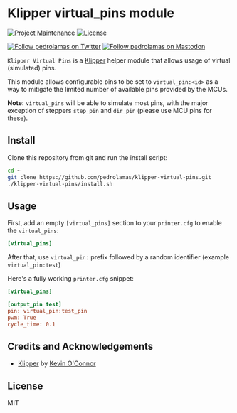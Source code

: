 # Klipper virtual_pins module

[![Project Maintenance](https://img.shields.io/maintenance/yes/2023.svg)](https://github.com/pedrolamas/klipper-virtual-pins 'GitHub Repository')
[![License](https://img.shields.io/github/license/pedrolamas/klipper-virtual-pins.svg)](https://github.com/pedrolamas/klipper-virtual-pins/blob/master/LICENSE 'License')

[![Follow pedrolamas on Twitter](https://img.shields.io/twitter/follow/pedrolamas?label=Follow%20@pedrolamas%20on%20Twitter&style=social)](https://twitter.com/pedrolamas)
[![Follow pedrolamas on Mastodon](https://img.shields.io/mastodon/follow/109365776481898704?label=Follow%20@pedrolamas%20on%20Mastodon&domain=https%3A%2F%2Fhachyderm.io&style=social)](https://hachyderm.io/@pedrolamas)

`Klipper Virtual Pins` is a [Klipper](https://github.com/Klipper3d/klipper) helper module that allows usage of virtual (simulated) pins.

This module allows configurable pins to be set to `virtual_pin:<id>` as a way to mitigate the limited number of available pins provided by the MCUs.

**Note:** `virtual_pins` will be able to simulate most pins, with the major exception of steppers `step_pin` and `dir_pin` (please use MCU pins for these).

## Install

Clone this repository from git and run the install script:

```sh
cd ~
git clone https://github.com/pedrolamas/klipper-virtual-pins.git
./klipper-virtual-pins/install.sh
```

## Usage

First, add an empty `[virtual_pins]` section to your `printer.cfg` to enable the `virtual_pins`:

```ini
[virtual_pins]
```

After that, use `virtual_pin:` prefix followed by a random identifier (example `virtual_pin:test`)

Here's a fully working `printer.cfg` snippet:

```ini
[virtual_pins]

[output_pin test]
pin: virtual_pin:test_pin
pwm: True
cycle_time: 0.1
```

## Credits and Acknowledgements

- [Klipper](https://github.com/Klipper3d/klipper) by [Kevin O'Connor](https://github.com/KevinOConnor)

## License

MIT
